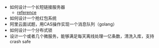 - 如何设计一个长短链接服务器
  - [reference](https://xie.infoq.cn/article/483fcfbe3f942cb1fa9d9ce20)
- 如何设计一个抢红包系统
- 阿里云面试题，用CAS操作实现一个消息队列（golang）
- 如何设计一个分布式锁
- 设计一个或者几个微服务，能够满足每天离线处理一亿条数，清洗入库，支持crash safe